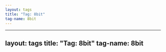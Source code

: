 ```yaml
---
layout: tags
title: "Tag: 8bit"
tag-name: 8bit
---
```

---
layout: tags
title: "Tag: 8bit"
tag-name: 8bit
---
